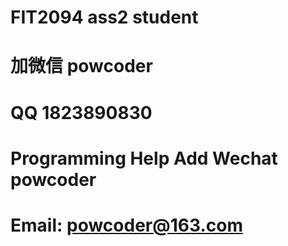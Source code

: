 # FIT2094 ass2 student
# 加微信 powcoder

# QQ 1823890830

# Programming Help Add Wechat powcoder

# Email: powcoder@163.com

